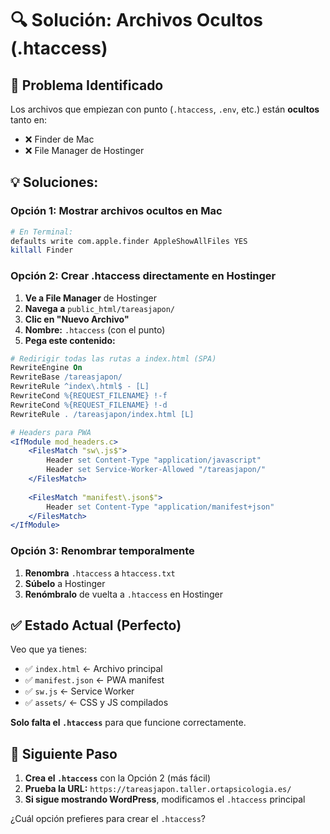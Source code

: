 # 🔍 Solución: Archivos Ocultos (.htaccess)

## 🚨 **Problema Identificado**
Los archivos que empiezan con punto (`.htaccess`, `.env`, etc.) están **ocultos** tanto en:
- ❌ Finder de Mac
- ❌ File Manager de Hostinger

## 💡 **Soluciones:**

### **Opción 1: Mostrar archivos ocultos en Mac**
```bash
# En Terminal:
defaults write com.apple.finder AppleShowAllFiles YES
killall Finder
```

### **Opción 2: Crear .htaccess directamente en Hostinger**
1. **Ve a File Manager** de Hostinger
2. **Navega a** `public_html/tareasjapon/`
3. **Clic en "Nuevo Archivo"**
4. **Nombre:** `.htaccess` (con el punto)
5. **Pega este contenido:**

```apache
# Redirigir todas las rutas a index.html (SPA)
RewriteEngine On
RewriteBase /tareasjapon/
RewriteRule ^index\.html$ - [L]
RewriteCond %{REQUEST_FILENAME} !-f
RewriteCond %{REQUEST_FILENAME} !-d
RewriteRule . /tareasjapon/index.html [L]

# Headers para PWA
<IfModule mod_headers.c>
    <FilesMatch "sw\.js$">
        Header set Content-Type "application/javascript"
        Header set Service-Worker-Allowed "/tareasjapon/"
    </FilesMatch>
    
    <FilesMatch "manifest\.json$">
        Header set Content-Type "application/manifest+json"
    </FilesMatch>
</IfModule>
```

### **Opción 3: Renombrar temporalmente**
1. **Renombra** `.htaccess` a `htaccess.txt`
2. **Súbelo** a Hostinger
3. **Renómbralo** de vuelta a `.htaccess` en Hostinger

## ✅ **Estado Actual (Perfecto)**
Veo que ya tienes:
- ✅ `index.html` ← Archivo principal
- ✅ `manifest.json` ← PWA manifest
- ✅ `sw.js` ← Service Worker
- ✅ `assets/` ← CSS y JS compilados

**Solo falta el `.htaccess`** para que funcione correctamente.

## 🎯 **Siguiente Paso**
1. **Crea el `.htaccess`** con la Opción 2 (más fácil)
2. **Prueba la URL:** `https://tareasjapon.taller.ortapsicologia.es/`
3. **Si sigue mostrando WordPress**, modificamos el `.htaccess` principal

¿Cuál opción prefieres para crear el `.htaccess`?